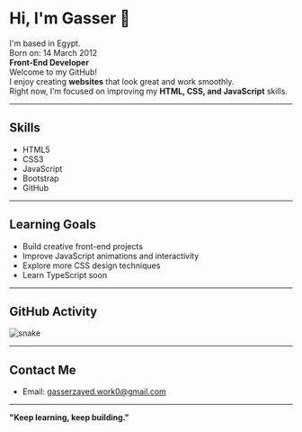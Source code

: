 # Hi, I'm Gasser 👋
I'm based in Egypt.  
Born on: 14 March 2012  
**Front-End Developer**<br>
Welcome to my GitHub!  
I enjoy creating **websites** that look great and work smoothly.  
Right now, I’m focused on improving my **HTML, CSS, and JavaScript** skills.

---

## Skills
- HTML5
- CSS3
- JavaScript
- Bootstrap
- GitHub

---

## Learning Goals
- Build creative front-end projects
- Improve JavaScript animations and interactivity
- Explore more CSS design techniques
- Learn TypeScript soon

---

##  GitHub Activity

<picture>
  <source media="(prefers-color-scheme: dark)" srcset="https://raw.githubusercontent.com/gasserdev/snk/output/github-contribution-grid-snake-dark.svg" />
  <img alt="snake" src="https://raw.githubusercontent.com/gasserdev/snk/output/github-contribution-grid-snake.svg" />
</picture>




---

## Contact Me
- Email: gasserzayed.work0@gmail.com

---

**"Keep learning, keep building."**
